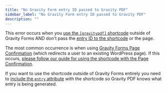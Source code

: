 ```yaml
---
title: "No Gravity Form entry ID passed to Gravity PDF"
sidebar_label: "No Gravity Form entry ID passed to Gravity PDF"
description: ""
---
```


This error occurs when you [use the `[gravitypdf]` shortcode](user-shortcodes.md#building-the-shortcode) outside of Gravity Forms AND don't pass the [entry ID to the shortcode](user-shortcodes.md#entry-attribute) or the page.

The most common occurrence is when using [Gravity Forms Page Confirmation](https://www.gravityhelp.com/documentation/article/configuring-confirmations-in-gravity-forms/#page-confirmations) (which redirects a user to an existing WordPress page). If this occurs, [please follow our guide for using the shortcode with the Page Confirmation](user-shortcodes.md#page-confirmation).

If you want to use the shortcode outside of Gravity Forms entirely you need to [include the `entry` attribute](user-shortcodes.md#entry-attribute) with the shortcode so Gravity PDF knows what entry is being generated. 